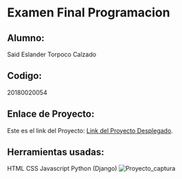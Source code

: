 # Examen Final Programacion
## **Alumno:** 
Said Eslander Torpoco Calzado
## **Codigo:** 
20180020054
## **Enlace de Proyecto:** 
Este es el link del Proyecto: [Link del Proyecto Desplegado](https://django-said-production.up.railway.app/).
## **Herramientas usadas:** 
HTML
CSS
Javascript
Python (Django)
![Proyecto_captura](https://myoctocat.com/assets/images/base-octocat.svg)